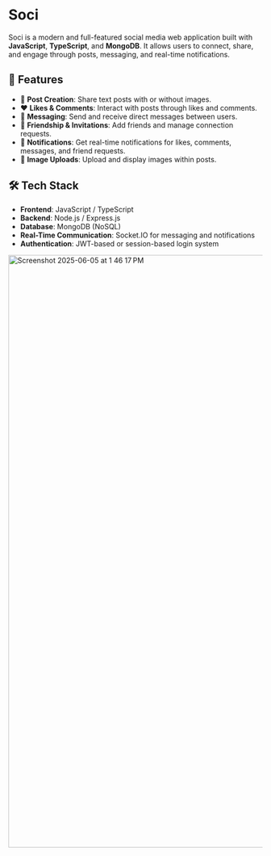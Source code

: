 # Soci

Soci is a modern and full-featured social media web application built with **JavaScript**, **TypeScript**, and **MongoDB**. It allows users to connect, share, and engage through posts, messaging, and real-time notifications.

## 🚀 Features

- 📝 **Post Creation**: Share text posts with or without images.
- ❤️ **Likes & Comments**: Interact with posts through likes and comments.
- 💬 **Messaging**: Send and receive direct messages between users.
- 🤝 **Friendship & Invitations**: Add friends and manage connection requests.
- 🔔 **Notifications**: Get real-time notifications for likes, comments, messages, and friend requests.
- 📸 **Image Uploads**: Upload and display images within posts.


## 🛠️ Tech Stack

- **Frontend**: JavaScript / TypeScript
- **Backend**: Node.js / Express.js
- **Database**: MongoDB (NoSQL)
- **Real-Time Communication**: Socket.IO for messaging and notifications
- **Authentication**: JWT-based or session-based login system
<img width="1174" alt="Screenshot 2025-06-05 at 1 46 17 PM" src="https://github.com/user-attachments/assets/3c19c613-47fb-4d34-8278-41c5f78110e1" />

